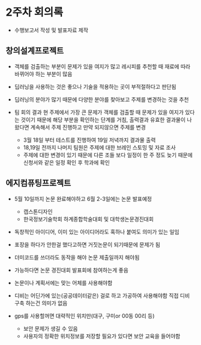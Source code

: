 # 2주차 회의록

- 수행보고서 작성 및 발표자료 제작

## 창의설계프로젝트

- 객체를 검출하는 부분이 문제가 있을 여지가 많고 레시피를 추천할 때 재료에 따라 바뀌어야 하는 부분이 많음

- 딥러닝을 사용하는 것은 좋으나 기술을 적용하는 곳이 부적절하다고 판단됨

- 딥러닝의 분야가 많기 때문에 다양한 분야를 찾아보고 주제를 변경하는 것을 추천

- 팀 회의 결과 현 주제에서 가장 큰 문제가 객체를 검출할 때 문제가 있을 여지가 있다는 것이기 때문에 해당 부분을 확인하는 단계를 거침, 출력결과 유효한 결과물이 나왔다면 계속해서 주제 진행하고 만약 되지않으면 주제를 변경
  - 3월 18일 부터 테스트를 진행하여 19일 저녁까지 결과물 출력
  - 18,19일 전까지 나머지 팀원은 주제에 대한 브레인 스토밍 및 자료 조사
  - 주제에 대한 변경이 있기 때문에 다른 조들 보다 일정이 한 주 정도 늦기 때문에 신청서와 같은 일정 확인 후 학과에 확인

## 에지컴퓨팅프로젝트

- 5월 10일까지 논문 완료해야하고 6월 2-3일에는 논문 발표예정

  - 캡스톤디자인
  - 한국정보기술학회 하계종합학술대회 및 대학생논문경진대회

- 독창적인 아이디어, 이미 있는 아이디어라도 혹하나 붙여도 의미가 있는 일임

- 포장을 하다가 안한걸 했다고하면 거짓논문이 되기때문에 문제가 됨

- 더미코드를 쓰더라도 동작을 해야 논문 제출일까지 해야됨

- 가능하다면 논문 경진대회 발표회에 참여하는게 좋음

- 논문이나 계획서에는 맞는 어체를 사용해야함

- 디비는 어딘가에 있는(공공데이터같은) 걸로 하고 가공하여 사용해야함 직접 디비 구축 하는건 의미가 없음

- gps를 사용할꺼면 대략적인 위치만(대구, 구미or 00동 00리 등)
  - 보안 문제가 생길 수 있음
  - 사용자의 정확한 위치정보를 저장할 필요가 있다면 보안 교육을 들어야함
